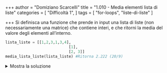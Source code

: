 +++
author = "Domiziano Scarcelli"
title = "1.010 - Media elementi lista di liste"
categories = [
    "Difficoltà 1",
]
tags = [
    "for-loops",
    "liste-di-liste"
]

+++
Si definisca una funzione che prende in input una lista di liste (non necessariamente una matrice) che contiene interi, e che ritorni la media del valore degli elementi all’interno.

```python
lista_liste = [[1,2,3,1,3,4],
							[1],
							[2, 3]]
media_lista_liste(lista_liste) #Ritorna 2.222 (20/9)
```

<details>
<summary>Mostra la soluzione</summary>

```python
#Soluzione: Alessio Lucciola
def media_lista_liste(lista_liste):
    somma_valori = 0
    numero_elementi = 0
    for lista in lista_liste:
        numero_elementi += len(lista)
        somma_valori += sum(lista)
    return somma_valori/numero_elementi
```
</details>
